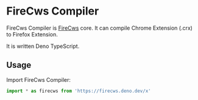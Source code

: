 # FireCws Compiler
FireCws Compiler is [FireCws](https://github.com/nakasyou/FireCws) core.
It can compile Chrome Extension (.crx) to Firefox Extension.

It is written Deno TypeScript.

## Usage
Import FireCws Compiler:
```ts
import * as firecws from 'https://firecws.deno.dev/x'
```
